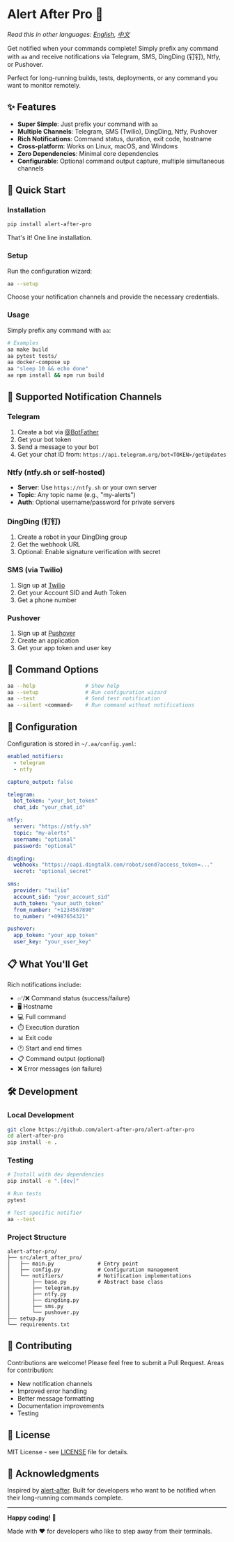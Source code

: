 # Alert After Pro 🚀

*Read this in other languages: [English](README.md), [中文](README_zh.md)*

Get notified when your commands complete! Simply prefix any command with `aa` and receive notifications via Telegram, SMS, DingDing (钉钉), Ntfy, or Pushover.

Perfect for long-running builds, tests, deployments, or any command you want to monitor remotely.

## ✨ Features

- **Super Simple**: Just prefix your command with `aa`
- **Multiple Channels**: Telegram, SMS (Twilio), DingDing, Ntfy, Pushover
- **Rich Notifications**: Command status, duration, exit code, hostname
- **Cross-platform**: Works on Linux, macOS, and Windows
- **Zero Dependencies**: Minimal core dependencies
- **Configurable**: Optional command output capture, multiple simultaneous channels

## 🚀 Quick Start

### Installation

```bash
pip install alert-after-pro
```

That's it! One line installation.

### Setup

Run the configuration wizard:

```bash
aa --setup
```

Choose your notification channels and provide the necessary credentials.

### Usage

Simply prefix any command with `aa`:

```bash
# Examples
aa make build
aa pytest tests/
aa docker-compose up
aa "sleep 10 && echo done"
aa npm install && npm run build
```

## 📱 Supported Notification Channels

### Telegram
1. Create a bot via [@BotFather](https://t.me/BotFather)
2. Get your bot token
3. Send a message to your bot
4. Get your chat ID from: `https://api.telegram.org/bot<TOKEN>/getUpdates`

### Ntfy (ntfy.sh or self-hosted)
- **Server**: Use `https://ntfy.sh` or your own server
- **Topic**: Any topic name (e.g., "my-alerts")
- **Auth**: Optional username/password for private servers

### DingDing (钉钉)
1. Create a robot in your DingDing group
2. Get the webhook URL
3. Optional: Enable signature verification with secret

### SMS (via Twilio)
1. Sign up at [Twilio](https://www.twilio.com)
2. Get your Account SID and Auth Token
3. Get a phone number

### Pushover
1. Sign up at [Pushover](https://pushover.net)
2. Create an application
3. Get your app token and user key

## 🔧 Command Options

```bash
aa --help                # Show help
aa --setup               # Run configuration wizard
aa --test                # Send test notification
aa --silent <command>    # Run command without notifications
```

## 📁 Configuration

Configuration is stored in `~/.aa/config.yaml`:

```yaml
enabled_notifiers:
  - telegram
  - ntfy

capture_output: false

telegram:
  bot_token: "your_bot_token"
  chat_id: "your_chat_id"

ntfy:
  server: "https://ntfy.sh"
  topic: "my-alerts"
  username: "optional"
  password: "optional"

dingding:
  webhook: "https://oapi.dingtalk.com/robot/send?access_token=..."
  secret: "optional_secret"

sms:
  provider: "twilio"
  account_sid: "your_account_sid"
  auth_token: "your_auth_token"
  from_number: "+1234567890"
  to_number: "+0987654321"

pushover:
  app_token: "your_app_token"
  user_key: "your_user_key"
```

## 📋 What You'll Get

Rich notifications include:
- ✅/❌ Command status (success/failure)
- 🖥️ Hostname
- 💻 Full command
- ⏱️ Execution duration
- 📊 Exit code
- 🕐 Start and end times
- 📋 Command output (optional)
- ❌ Error messages (on failure)

## 🛠️ Development

### Local Development

```bash
git clone https://github.com/alert-after-pro/alert-after-pro
cd alert-after-pro
pip install -e .
```

### Testing

```bash
# Install with dev dependencies
pip install -e ".[dev]"

# Run tests
pytest

# Test specific notifier
aa --test
```

### Project Structure

```
alert-after-pro/
├── src/alert_after_pro/
│   ├── main.py              # Entry point
│   ├── config.py            # Configuration management
│   └── notifiers/           # Notification implementations
│       ├── base.py          # Abstract base class
│       ├── telegram.py
│       ├── ntfy.py
│       ├── dingding.py
│       ├── sms.py
│       └── pushover.py
├── setup.py
└── requirements.txt
```

## 🤝 Contributing

Contributions are welcome! Please feel free to submit a Pull Request. Areas for contribution:

- New notification channels
- Improved error handling
- Better message formatting
- Documentation improvements
- Testing

## 📄 License

MIT License - see [LICENSE](LICENSE) file for details.

## 🙏 Acknowledgments

Inspired by [alert-after](https://github.com/frewsxcv/alert-after). Built for developers who want to be notified when their long-running commands complete.

---

**Happy coding! 🎉**

Made with ❤️ for developers who like to step away from their terminals.